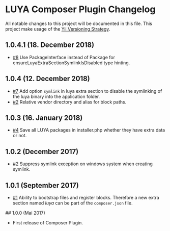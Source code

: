 # LUYA Composer Plugin Changelog

All notable changes to this project will be documented in this file. This project make usage of the [Yii Versioning Strategy](https://github.com/yiisoft/yii2/blob/master/docs/internals/versions.md).

## 1.0.4.1 (18. December 2018)

+ [#8](https://github.com/luyadev/luya-composer/issues/8) Use PackageInterface instead of Package for ensureLuyaExtraSectionSymlinkIsDisabled type hinting.

## 1.0.4 (12. December 2018)

+ [#7](https://github.com/luyadev/luya-composer/issues/7) Add option `symlink` in luya extra section to disable the symlinking of the luya binary into the application folder.
+ [#2](https://github.com/luyadev/luya-composer/issues/2) Relative vendor directory and alias for block paths.

## 1.0.3 (16. January 2018)

+ [#4](https://github.com/luyadev/luya-composer/issues/4) Save all LUYA packages in installer.php whether they have extra data or not.

## 1.0.2 (December 2017)

+ [#2](https://github.com/luyadev/luya-composer/issues/2) Suppress symlink exception on windows system when creating symlink.

## 1.0.1 (September 2017)

+ [#1](https://github.com/luyadev/luya-composer/issues/1) Ability to bootstrap files and register blocks. Therefore a new extra section named *luya* can be part of the `composer.json` file.

## 1.0.0 (Mai 2017)

+ First release of Composer Plugin.
